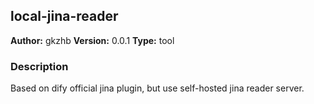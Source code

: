 ## local-jina-reader

**Author:** gkzhb
**Version:** 0.0.1
**Type:** tool

### Description

Based on dify official jina plugin, but use self-hosted jina reader server.

